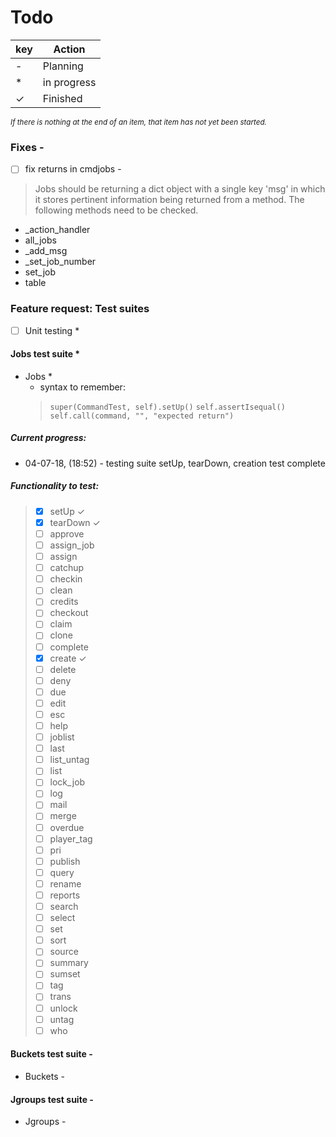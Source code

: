 # Todo
|key|Action|
|---|------|
-|Planning
\*|in progress
✓ | Finished
<sup>_If there is nothing at the end of an item, that item has not yet been started._</sup>

### Fixes -

- [ ] fix returns in cmdjobs -
> Jobs should be returning a dict object with a single key 'msg' in which it stores pertinent information being returned from a method.  The following methods need to be checked.

* _action_handler
* all_jobs
* _add_msg
* _set_job_number
* set_job
* table

### Feature request: Test suites
- [ ] Unit testing *

#### Jobs test suite *
* Jobs *
    - syntax to remember:
    > `super(CommandTest, self).setUp()`
    > `self.assertIsequal()`
    > `self.call(command, "", "expected return")`

##### Current progress:
* 04-07-18, (18:52) - testing suite setUp, tearDown, creation test complete

##### Functionality to test:
> - [x] setUp ✓
> - [x] tearDown ✓
> - [ ] approve
> - [ ] assign_job
> - [ ] assign
> - [ ] catchup
> - [ ] checkin
> - [ ] clean
> - [ ] credits
> - [ ] checkout
> - [ ] claim
> - [ ] clone
> - [ ] complete
> - [x] create ✓
> - [ ] delete
> - [ ] deny
> - [ ] due
> - [ ] edit
> - [ ] esc
> - [ ] help
> - [ ] joblist
> - [ ] last
> - [ ] list_untag
> - [ ] list
> - [ ] lock_job
> - [ ] log
> - [ ] mail
> - [ ] merge
> - [ ] overdue
> - [ ] player_tag
> - [ ] pri
> - [ ] publish
> - [ ] query
> - [ ] rename
> - [ ] reports
> - [ ] search
> - [ ] select
> - [ ] set
> - [ ] sort
> - [ ] source
> - [ ] summary
> - [ ] sumset
> - [ ] tag
> - [ ] trans
> - [ ] unlock
> - [ ] untag
> - [ ] who

#### Buckets test suite -
* Buckets -

#### Jgroups test suite -
* Jgroups -

